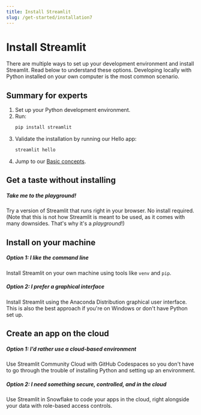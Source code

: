 ```yaml
---
title: Install Streamlit
slug: /get-started/installation7
---
```


# Install Streamlit

There are multiple ways to set up your development environment and install Streamlit. Read below to
understand these options. Developing locally with Python installed on your own computer is the most
common scenario.

## Summary for experts

1. Set up your Python development environment.
2. Run:
   ```bash
   pip install streamlit
   ```
3. Validate the installation by running our Hello app:
   ```bash
   streamlit hello
   ```
4. Jump to our [Basic concepts](/get-started/fundamentals/main-concepts).

## Get a taste without installing

<TileContainer layout="list">

<RefCard href="/get-started/installation/playground" size="half">

<h5>Take me to the playground!</h5>

Try a version of Streamlit that runs right in your browser. No install required.
(Note that this is
not how Streamlit is meant to be used, as it comes with many downsides. That's why it's a
_playground_!)

</RefCard>

</TileContainer>

## Install on your machine

<TileContainer layout="grid">

<RefCard href="/get-started/installation/command-line" size="half">

<h5>Option 1: I like the command line</h5>

Install Streamlit on your own machine using tools like `venv` and `pip`.

</RefCard>

<RefCard href="/get-started/installation/anaconda-distribution" size="half">

<h5>Option 2: I prefer a graphical interface</h5>

Install Streamlit using the Anaconda Distribution graphical user interface. This is also the best
approach if you're on Windows or don't have Python set up.

</RefCard>

</TileContainer>

## Create an app on the cloud

<TileContainer layout="grid">

<RefCard href="/get-started/installation/community-cloud" size="half">

<h5>Option 1: I'd rather use a cloud-based environment</h5>

Use Streamlit Community Cloud with GitHub Codespaces so you don't have to go through the trouble
of installing Python and setting up an environment.

</RefCard>

<RefCard href="/get-started/installation/streamlit-in-snowflake" size="half">

<h5>Option 2: I need something secure, controlled, and in the cloud</h5>

Use Streamlit in Snowflake to code your apps in the cloud, right alongside your
data with role-based access controls.

</RefCard>

</TileContainer>

